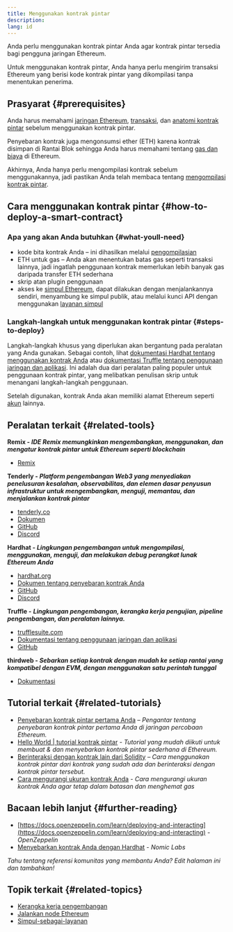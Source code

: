 ```yaml
---
title: Menggunakan kontrak pintar
description:
lang: id
---
```


Anda perlu menggunakan kontrak pintar Anda agar kontrak pintar tersedia bagi pengguna jaringan Ethereum.

Untuk menggunakan kontrak pintar, Anda hanya perlu mengirim transaksi Ethereum yang berisi kode kontrak pintar yang dikompilasi tanpa menentukan penerima.

## Prasyarat \{#prerequisites}

Anda harus memahami [jaringan Ethereum](/developers/docs/networks/), [transaksi](/developers/docs/transactions/), dan [anatomi kontrak pintar](/developers/docs/smart-contracts/anatomy/) sebelum menggunakan kontrak pintar.

Penyebaran kontrak juga mengonsumsi ether (ETH) karena kontrak disimpan di Rantai Blok sehingga Anda harus memahami tentang [gas dan biaya](/developers/docs/gas/) di Ethereum.

Akhirnya, Anda hanya perlu mengompilasi kontrak sebelum menggunakannya, jadi pastikan Anda telah membaca tentang [mengompilasi kontrak pintar](/developers/docs/smart-contracts/compiling/).

## Cara menggunakan kontrak pintar \{#how-to-deploy-a-smart-contract}

### Apa yang akan Anda butuhkan \{#what-youll-need}

- kode bita kontrak Anda – ini dihasilkan melalui [pengompilasian](/developers/docs/smart-contracts/compiling/)
- ETH untuk gas – Anda akan menentukan batas gas seperti transaksi lainnya, jadi ingatlah penggunaan kontrak memerlukan lebih banyak gas daripada transfer ETH sederhana
- skrip atan plugin penggunaan
- akses ke [simpul Ethereum](/developers/docs/nodes-and-clients/), dapat dilakukan dengan menjalankannya sendiri, menyambung ke simpul publik, atau melalui kunci API dengan menggunakan [layanan simpul](/developers/docs/nodes-and-clients/nodes-as-a-service/)

### Langkah-langkah untuk menggunakan kontrak pintar \{#steps-to-deploy}

Langkah-langkah khusus yang diperlukan akan bergantung pada peralatan yang Anda gunakan. Sebagai contoh, lihat [dokumentasi Hardhat tentang menggunakan kontrak Anda](https://hardhat.org/guides/deploying.html) atau [dokumentasi Truffle tentang penggunaan jaringan dan aplikasi](https://www.trufflesuite.com/docs/truffle/advanced/networks-and-app-deployment). Ini adalah dua dari peralatan paling populer untuk penggunaan kontrak pintar, yang melibatkan penulisan skrip untuk menangani langkah-langkah penggunaan.

Setelah digunakan, kontrak Anda akan memiliki alamat Ethereum seperti [akun](/developers/docs/accounts/) lainnya.

## Peralatan terkait \{#related-tools}

**Remix - _IDE Remix memungkinkan mengembangkan, menggunakan, dan mengatur kontrak pintar untuk Ethereum seperti blockchain_**

- [Remix](https://remix.ethereum.org)

**Tenderly - _Platform pengembangan Web3 yang menyediakan penelusuran kesalahan, observabilitas, dan elemen dasar penyusun infrastruktur untuk mengembangkan, menguji, memantau, dan menjalankan kontrak pintar_**

- [tenderly.co](https://tenderly.co/)
- [Dokumen](https://docs.tenderly.co/)
- [GitHub](https://github.com/Tenderly)
- [Discord](https://discord.gg/eCWjuvt)

**Hardhat - _Lingkungan pengembangan untuk mengompilasi, menggunakan, menguji, dan melakukan debug perangkat lunak Ethereum Anda_**

- [hardhat.org](https://hardhat.org/getting-started/)
- [Dokumen tentang penyebaran kontrak Anda](https://hardhat.org/guides/deploying.html)
- [GitHub](https://github.com/nomiclabs/hardhat)
- [Discord](https://discord.com/invite/TETZs2KK4k)

**Truffle -** **_Lingkungan pengembangan, kerangka kerja pengujian, pipeline pengembangan, dan peralatan lainnya._**

- [trufflesuite.com](https://www.trufflesuite.com/)
- [Dokumentasi tentang penggunaan jaringan dan aplikasi](https://www.trufflesuite.com/docs/truffle/advanced/networks-and-app-deployment)
- [GitHub](https://github.com/trufflesuite/truffle)

**thirdweb - _Sebarkan setiap kontrak dengan mudah ke setiap rantai yang kompatibel dengan EVM, dengan menggunakan satu perintah tunggal_**

- [Dokumentasi](https://portal.thirdweb.com/deploy/)

## Tutorial terkait \{#related-tutorials}

- [Penyebaran kontrak pintar pertama Anda](/developers/tutorials/deploying-your-first-smart-contract/) _– Pengantar tentang penyebaran kontrak pintar pertama Anda di jaringan percobaan Ethereum._
- [Hello World | tutorial kontrak pintar](/developers/tutorials/hello-world-smart-contract/) _- Tutorial yang mudah diikuti untuk membuat & dan menyebarkan kontrak pintar sederhana di Ethereum._
- [Berinteraksi dengan kontrak lain dari Solidity](/developers/tutorials/interact-with-other-contracts-from-solidity/) _– Cara menggunakan kontrak pintar dari kontrak yang sudah ada dan berinteraksi dengan kontrak pintar tersebut._
- [Cara mengurangi ukuran kontrak Anda](/developers/tutorials/downsizing-contracts-to-fight-the-contract-size-limit/) _- Cara mengurangi ukuran kontrak Anda agar tetap dalam batasan dan menghemat gas_

## Bacaan lebih lanjut \{#further-reading}

- [https://docs.openzeppelin.com/learn/deploying-and-interacting](https://docs.openzeppelin.com/learn/deploying-and-interacting) - _OpenZeppelin_
- [Menyebarkan kontrak Anda dengan Hardhat](https://hardhat.org/guides/deploying.html) - _Nomic Labs_

_Tahu tentang referensi komunitas yang membantu Anda? Edit halaman ini dan tambahkan!_

## Topik terkait \{#related-topics}

- [Kerangka kerja pengembangan](/developers/docs/frameworks/)
- [Jalankan node Ethereum](/developers/docs/nodes-and-clients/run-a-node/)
- [Simpul-sebagai-layanan](/developers/docs/nodes-and-clients/nodes-as-a-service)
